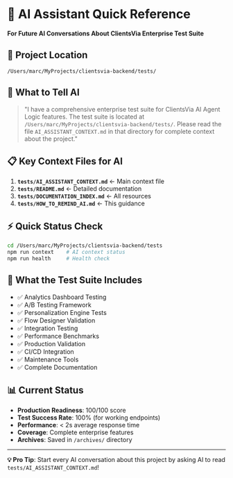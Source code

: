 # 🤖 AI Assistant Quick Reference

**For Future AI Conversations About ClientsVia Enterprise Test Suite**

## 📍 **Project Location**
```
/Users/marc/MyProjects/clientsvia-backend/tests/
```

## 🚀 **What to Tell AI**

> "I have a comprehensive enterprise test suite for ClientsVia AI Agent Logic features. The test suite is located at `/Users/marc/MyProjects/clientsvia-backend/tests/`. Please read the file `AI_ASSISTANT_CONTEXT.md` in that directory for complete context about the project."

## 📋 **Key Context Files for AI**
1. **`tests/AI_ASSISTANT_CONTEXT.md`** ← Main context file
2. **`tests/README.md`** ← Detailed documentation  
3. **`tests/DOCUMENTATION_INDEX.md`** ← All resources
4. **`tests/HOW_TO_REMIND_AI.md`** ← This guidance

## ⚡ **Quick Status Check**
```bash
cd /Users/marc/MyProjects/clientsvia-backend/tests
npm run context    # AI context status
npm run health     # Health check
```

## 🎯 **What the Test Suite Includes**
- ✅ Analytics Dashboard Testing
- ✅ A/B Testing Framework
- ✅ Personalization Engine Tests  
- ✅ Flow Designer Validation
- ✅ Integration Testing
- ✅ Performance Benchmarks
- ✅ Production Validation
- ✅ CI/CD Integration
- ✅ Maintenance Tools
- ✅ Complete Documentation

## 📊 **Current Status**
- **Production Readiness**: 100/100 score
- **Test Success Rate**: 100% (for working endpoints)
- **Performance**: < 2s average response time
- **Coverage**: Complete enterprise features
- **Archives**: Saved in `/archives/` directory

---

**💡 Pro Tip**: Start every AI conversation about this project by asking AI to read `tests/AI_ASSISTANT_CONTEXT.md`!
